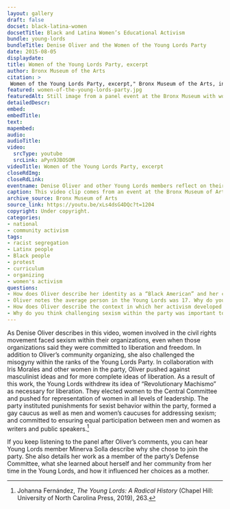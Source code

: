 ```yaml
--- 
layout: gallery
draft: false
docset: black-latina-women
docsetTitle: Black and Latina Women’s Educational Activism
bundle: young-lords
bundleTitle: Denise Oliver and the Women of the Young Lords Party
date: 2015-08-05
displaydate: 
title: Women of the Young Lords Party, excerpt
author: Bronx Museum of the Arts
citation: >
 Women of the Young Lords Party, excerpt," Bronx Museum of the Arts, in New York City Civil Rights History Project, Accessed: [Month Day, Year], https://nyccivilrightshistory.org/gallery/women-of-the-young-lords-party.
featured: women-of-the-young-lords-party.jpg
featuredAlt: Still image from a panel event at the Bronx Museum with women from the Young Lords 
detailedDescr: 
embed: 
embedTitle: 
text: 
mapembed: 
audio: 
audioTitle: 
video: 
  srcType: youtube
  srcLink: aPyn9JBOSOM
videoTitle: Women of the Young Lords Party, excerpt
closeRdImg: 
closeRdLink: 
eventname: Denise Oliver and other Young Lords members reflect on their years in the party and what they learned.
caption: This video clip comes from an event at the Bronx Museum of Arts in 2015. At the event women in the Young Lords described the political climate in which the party emerged, why they joined, and how they navigated racism and sexism within the movement. In this clip, Denise Oliver describes the political context in which she and her fellow young activists forged new paths. 
archive_source: Bronx Museum of Arts
source_link: https://youtu.be/xLs4dsG4DQc?t=1204
copyright: Under copyright. 
categories: 
- national
- community activism
tags: 
- racist segregation
- Latinx people
- Black people
- protest
- curriculum
- organizing
- women's activism
questions:
- How does Oliver describe her identity as a “Black American” and her connection to Puerto Rican movements and politics? 
- Oliver notes the average person in the Young Lords was 17. Why do you think young people have been so instrumental in pushing social change, especially in education?
- How does Oliver describe the context in which her activism developed in the video clip?
- Why do you think challenging sexism within the party was important to Oliver?
--- 
```


As Denise Oliver describes in this video, women involved in the civil rights movement faced sexism within their organizations, even when those organizations said they were committed to liberation and freedom. In addition to Oliver’s community organizing, she also challenged the misogyny within the ranks of the Young Lords Party. In collaboration with Iris Morales and other women in the party, Oliver pushed against masculinist ideas and for more complete ideas of liberation. As a result of this work, the Young Lords withdrew its idea of “Revolutionary Machismo” as necessary for liberation. They elected women to the Central Committee and pushed for representation of women in all levels of leadership. The party instituted punishments for sexist behavior within the party, formed a gay caucus as well as men and women’s caucuses for addressing sexism; and committed to ensuring equal participation between men and women as writers and public speakers.[^1]

If you keep listening to the panel after Oliver’s comments, you can hear Young Lords member Minerva Solla describe why she chose to join the party. She also details her work as a member of the party’s Defense Committee, what she learned about herself and her community from her time in the Young Lords, and how it influenced her choices as a mother.

[^1]: Johanna Fernández, *The Young Lords: A Radical History* (Chapel Hill: University of North Carolina Press, 2019), 263.
